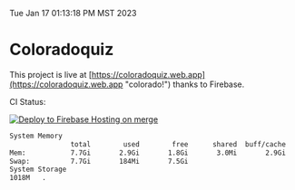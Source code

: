 Tue Jan 17 01:13:18 PM MST 2023

# Coloradoquiz


This project is live at [https://coloradoquiz.web.app](https://coloradoquiz.web.app "colorado!") thanks to Firebase.

CI Status: 

[![Deploy to Firebase Hosting on merge](https://github.com/teamkushal/coloradoquiz/actions/workflows/firebase-hosting-merge.yml/badge.svg)](https://github.com/teamkushal/coloradoquiz/actions/workflows/firebase-hosting-merge.yml)

```bash
System Memory
               total        used        free      shared  buff/cache   available
Mem:           7.7Gi       2.9Gi       1.8Gi       3.0Mi       2.9Gi       4.4Gi
Swap:          7.7Gi       184Mi       7.5Gi
System Storage
1018M	.
```
```bash
